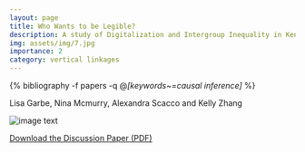```yaml
---
layout: page
title: Who Wants to be Legible? 
description: A study of Digitalization and Intergroup Inequality in Kenya
img: assets/img/7.jpg
importance: 2
category: vertical linkages
---
```

<!-- _pages/publications.md -->
<!-- _pages/publications.md -->
<div class="publications">

  {% bibliography -f papers -q @*[keywords~=causal inference]* %}

</div>



Lisa Garbe, Nina Mcmurry, Alexandra Scacco and Kelly Zhang

![image text](../../assets/img/7.jpg)

[Download the Discussion Paper (PDF)](../../assets/pdf/articles/2024-who-wants-to-be-legible.pdf)


